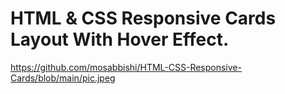 # HTML & CSS Responsive Cards Layout With Hover Effect.
https://github.com/mosabbishi/HTML-CSS-Responsive-Cards/blob/main/pic.jpeg
